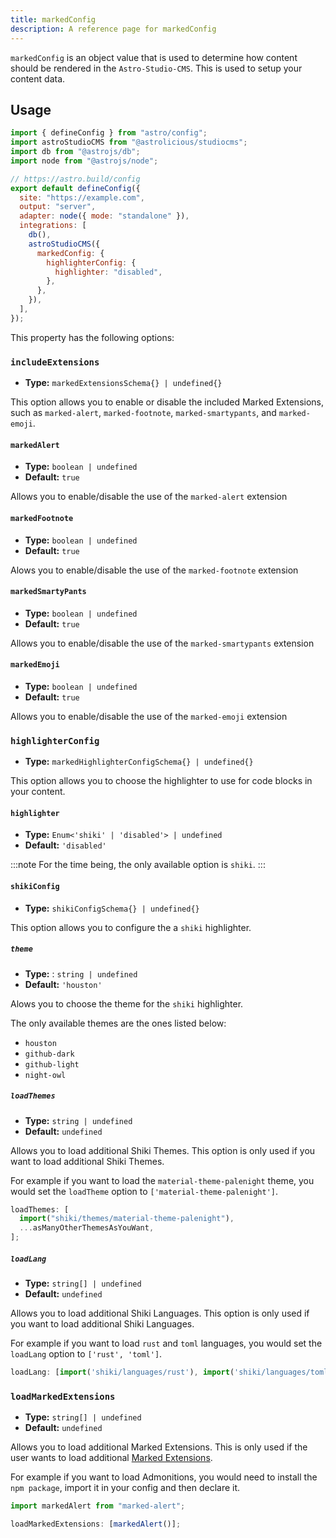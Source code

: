```yaml
---
title: markedConfig
description: A reference page for markedConfig
---
```


`markedConfig` is an object value that is used to determine how content should be rendered in the `Astro-Studio-CMS`. This is used to setup your content data.

## Usage

```js title="astro.config.mjs"  {14-18}
import { defineConfig } from "astro/config";
import astroStudioCMS from "@astrolicious/studiocms";
import db from "@astrojs/db";
import node from "@astrojs/node";

// https://astro.build/config
export default defineConfig({
  site: "https://example.com",
  output: "server",
  adapter: node({ mode: "standalone" }),
  integrations: [
    db(),
    astroStudioCMS({
      markedConfig: {
        highlighterConfig: {
          highlighter: "disabled",
        },
      },
    }),
  ],
});
```

This property has the following options:

### `includeExtensions`

- **Type:** `markedExtensionsSchema{} | undefined{}`

This option allows you to enable or disable the included Marked Extensions, such as `marked-alert`, `marked-footnote`, `marked-smartypants`, and `marked-emoji`.

#### `markedAlert`

- **Type:** `boolean | undefined`
- **Default:** `true`

Allows you to enable/disable the use of the `marked-alert` extension

#### `markedFootnote`

- **Type:** `boolean | undefined`
- **Default:** `true`

Alows you to enable/disable the use of the `marked-footnote` extension

#### `markedSmartyPants`

- **Type:** `boolean | undefined`
- **Default:** `true`

Allows you to enable/disable the use of the `marked-smartypants` extension

#### `markedEmoji`

- **Type:** `boolean | undefined`
- **Default:** `true`

Allows you to enable/disable the use of the `marked-emoji` extension

### `highlighterConfig`

- **Type:** `markedHighlighterConfigSchema{} | undefined{}`

This option allows you to choose the highlighter to use for code blocks in your content.

#### `highlighter`

- **Type:** `Enum<'shiki' | 'disabled'> | undefined`
- **Default:** `'disabled'`

:::note
For the time being, the only available option is `shiki`.
:::

#### `shikiConfig`

- **Type:** `shikiConfigSchema{} | undefined{}`

This option allows you to configure the a `shiki` highlighter.

##### `theme`

- **Type:** : `string | undefined`
- **Default:** `'houston'`

Alows you to choose the theme for the `shiki` highlighter.

The only available themes are the ones listed below:

- `houston`
- `github-dark`
- `github-light`
- `night-owl`

##### `loadThemes`

- **Type:** `string | undefined`
- **Default:** `undefined`

Allows you to load additional Shiki Themes. This option is only used if you want to load additional Shiki Themes.

For example if you want to load the `material-theme-palenight` theme, you would set the `loadTheme` option to `['material-theme-palenight']`.

```ts
loadThemes: [
  import("shiki/themes/material-theme-palenight"),
  ...asManyOtherThemesAsYouWant,
];
```

##### `loadLang`

- **Type:** `string[] | undefined`
- **Default:** `undefined`

Allows you to load additional Shiki Languages. This option is only used if you want to load additional Shiki Languages.

For example if you want to load `rust` and `toml` languages, you would set the `loadLang` option to `['rust', 'toml']`.

```ts
loadLang: [import('shiki/languages/rust'), import('shiki/languages/toml') ...asManyOtherLanguagesAsYouWant]
```

### `loadMarkedExtensions`

- **Type:** `string[] | undefined`
- **Default:** `undefined`

Allows you to load additional Marked Extensions. This is only used if the user wants to load additional [Marked Extensions](https://marked.js.org/using_advanced#extensions).

For example if you want to load Admonitions, you would need to install the `npm package`, import it in your config and then declare it.

```ts
import markedAlert from "marked-alert";

loadMarkedExtensions: [markedAlert()];
```
